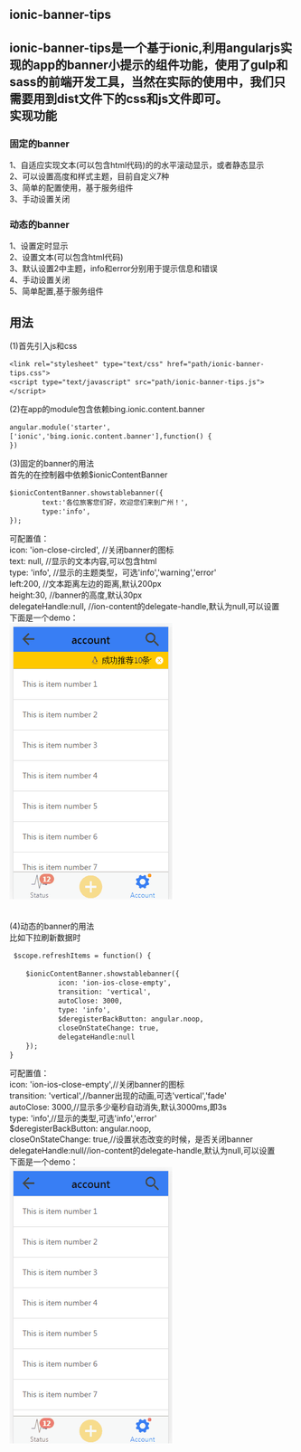 ionic-banner-tips
------
ionic-banner-tips是一个基于ionic,利用angularjs实现的app的banner小提示的组件功能，使用了gulp和sass的前端开发工具，当然在实际的使用中，我们只需要用到dist文件下的css和js文件即可。  
实现功能
------
### 固定的banner  
1、自适应实现文本(可以包含html代码)的的水平滚动显示，或者静态显示      
2、可以设置高度和样式主题，目前自定义7种       
3、简单的配置使用，基于服务组件         
3、手动设置关闭         
### 动态的banner  
1、设置定时显示     
2、设置文本(可以包含html代码)     
3、默认设置2中主题，info和error分别用于提示信息和错误          
4、手动设置关闭         
5、简单配置,基于服务组件     

用法
------
(1)首先引入js和css    
```
<link rel="stylesheet" type="text/css" href="path/ionic-banner-tips.css">    
<script type="text/javascript" src="path/ionic-banner-tips.js"></script>
```  
(2)在app的module包含依赖bing.ionic.content.banner       
```   
angular.module('starter',['ionic','bing.ionic.content.banner'],function() {					
})
```			
(3)固定的banner的用法     
首先的在控制器中依赖$ionicContentBanner     
```   
$ionicContentBanner.showstablebanner({     
		text:'各位旅客您们好，欢迎您们来到广州！',     
		type:'info',    
});   
```
可配置值：    
icon: 'ion-close-circled', //关闭banner的图标        
text: null,                //显示的文本内容,可以包含html         
type: 'info',			   //显示的主题类型，可选'info','warning','error'          
left:200,				   //文本距离左边的距离,默认200px         
height:30,				   //banner的高度,默认30px            
delegateHandle:null,       //ion-content的delegate-handle,默认为null,可以设置    
下面是一个demo：    
![banner](/test/img/banner1.gif "banner")       
<br/>   
(4)动态的banner的用法       
比如下拉刷新数据时   
```
 $scope.refreshItems = function() {

	$ionicContentBanner.showstablebanner({     
			icon: 'ion-ios-close-empty',
	        transition: 'vertical', 
	        autoClose: 3000,          
	        type: 'info',     
	        $deregisterBackButton: angular.noop,     
	        closeOnStateChange: true,            
	        delegateHandle:null          
	});    
}       
```   
可配置值：     
icon: 'ion-ios-close-empty',//关闭banner的图标     
transition: 'vertical',//banner出现的动画,可选'vertical','fade'     
autoClose: 3000,//显示多少毫秒自动消失,默认3000ms,即3s                
type: 'info',//显示的类型,可选'info','error'           
$deregisterBackButton: angular.noop,           
closeOnStateChange: true,//设置状态改变的时候，是否关闭banner             
delegateHandle:null//ion-content的delegate-handle,默认为null,可以设置               
下面是一个demo：           
![banner](/test/img/banner2.gif "banner")             




